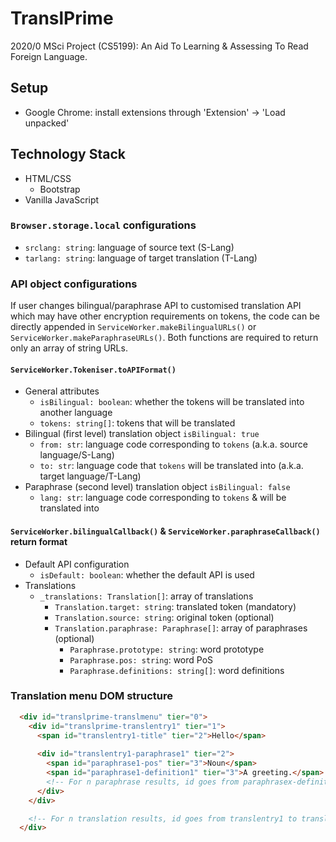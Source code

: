 # TranslPrime

2020/0 MSci Project (CS5199): An Aid To Learning & Assessing To Read Foreign Language.

## Setup

- Google Chrome: install extensions through 'Extension' -> 'Load unpacked'

## Technology Stack

- HTML/CSS
  - Bootstrap
- Vanilla JavaScript

### `Browser.storage.local` configurations

- `srclang: string`: language of source text (S-Lang)
- `tarlang: string`: language of target translation (T-Lang)

### API object configurations

If user changes bilingual/paraphrase API to customised translation API which may have other encryption requirements on tokens, the code can be directly appended in `ServiceWorker.makeBilingualURLs()` or `ServiceWorker.makeParaphraseURLs()`. Both functions are required to return only an array of string URLs.

#### `ServiceWorker.Tokeniser.toAPIFormat()`

- General attributes
  - `isBilingual: boolean`: whether the tokens will be translated into another language
  - `tokens: string[]`: tokens that will be translated
- Bilingual (first level) translation object `isBilingual: true`
  - `from: str`: language code corresponding to `tokens` (a.k.a. source language/S-Lang)
  - `to: str`: language code that `tokens` will be translated into (a.k.a. target language/T-Lang)
- Paraphrase (second level) translation object `isBilingual: false`
  - `lang: str`: language code corresponding to `tokens` & will be translated into

#### `ServiceWorker.bilingualCallback()` & `ServiceWorker.paraphraseCallback()` return format

- Default API configuration
  - `isDefault: boolean`: whether the default API is used
- Translations
  - `_translations: Translation[]`: array of translations
    - `Translation.target: string`: translated token (mandatory)
    - `Translation.source: string`: original token (optional)
    - `Translation.paraphrase: Paraphrase[]`: array of paraphrases (optional)
      - `Paraphrase.prototype: string`: word prototype
      - `Paraphrase.pos: string`: word PoS
      - `Paraphrase.definitions: string[]`: word definitions

### Translation menu DOM structure

```HTML
  <div id="translprime-translmenu" tier="0">
    <div id="translprime-translentry1" tier="1">
      <span id="translentry1-title" tier="2">Hello</span>
      
      <div id="translentry1-paraphrase1" tier="2">
        <span id="paraphrase1-pos" tier="3">Noun</span>
        <span id="paraphrase1-definition1" tier="3">A greeting.</span>
        <!-- For n paraphrase results, id goes from paraphrasex-definition1 to paraphrase-definitionn -->
      </div>
    </div>

    <!-- For n translation results, id goes from translentry1 to translentryn -->
  </div>
```
